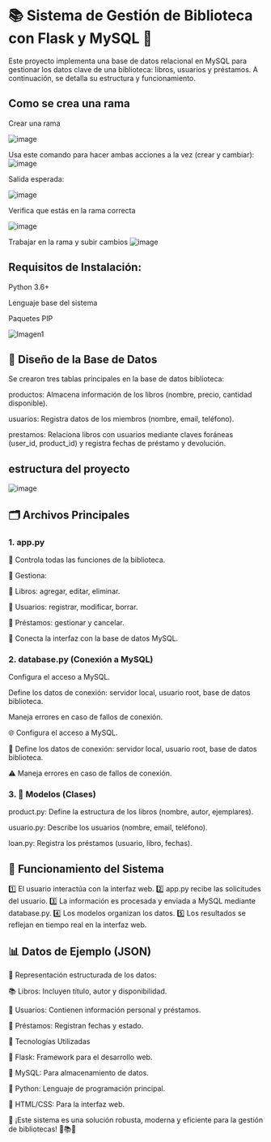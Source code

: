 # 📚 Sistema de Gestión de Biblioteca con Flask y MySQL 🚀


Este proyecto implementa una base de datos relacional en MySQL para gestionar los datos clave de una biblioteca: libros, usuarios y préstamos. A continuación, se detalla su estructura y funcionamiento.

## Como se crea una rama

Crear una rama 

![image](https://github.com/user-attachments/assets/600c5ff9-59e6-45d1-9f7c-7a696de8d53c)

 
Usa este comando para hacer ambas acciones a la vez (crear y cambiar):
![image](https://github.com/user-attachments/assets/98108c51-6aae-46fd-a5ec-839d441fdcd0)

 
Salida esperada:

![image](https://github.com/user-attachments/assets/e2e4da2c-423d-4afd-a6c0-955954b29c2a)

 

Verifica que estás en la rama correcta
 
![image](https://github.com/user-attachments/assets/a321ecca-5155-46fa-b012-c0f7517502f6)

Trabajar en la rama y subir cambios
![image](https://github.com/user-attachments/assets/551b76bd-022e-4c3e-aa3f-3ab95b110713)



## Requisitos de Instalación:

Python 3.6+

Lenguaje base del sistema

Paquetes PIP

![Imagen1](https://github.com/user-attachments/assets/15b100f1-4f95-43bb-9af5-b36d97c257b5)




## 📖 Diseño de la Base de Datos

Se crearon tres tablas principales en la base de datos biblioteca:

productos: Almacena información de los libros (nombre, precio, cantidad disponible).

usuarios: Registra datos de los miembros (nombre, email, teléfono).

prestamos: Relaciona libros con usuarios mediante claves foráneas (user_id, product_id) y registra fechas de préstamo y devolución.


## estructura del proyecto 

![image](https://github.com/user-attachments/assets/b4eb310f-10f0-444f-a4ae-7cff6aeb7620)


## 🗂️ Archivos Principales

### 1. app.py

🔧 Controla todas las funciones de la biblioteca.

📌 Gestiona:

📖 Libros: agregar, editar, eliminar.

👥 Usuarios: registrar, modificar, borrar.

🔄 Préstamos: gestionar y cancelar.

🔗 Conecta la interfaz con la base de datos MySQL.

### 2. database.py (Conexión a MySQL)

Configura el acceso a MySQL.

Define los datos de conexión: servidor local, usuario root, base de datos biblioteca.

Maneja errores en caso de fallos de conexión.



🌐 Configura el acceso a MySQL.

🔑 Define los datos de conexión: servidor local, usuario root, base de datos biblioteca.

⚠️ Maneja errores en caso de fallos de conexión.

### 3. 📌 Modelos (Clases)

product.py: Define la estructura de los libros (nombre, autor, ejemplares).

usuario.py: Describe los usuarios (nombre, email, teléfono).

loan.py: Registra los préstamos (usuario, libro, fechas).

## 🔄 Funcionamiento del Sistema

1️⃣ El usuario interactúa con la interfaz web.
2️⃣ app.py recibe las solicitudes del usuario.
3️⃣ La información es procesada y enviada a MySQL mediante database.py.
4️⃣ Los modelos organizan los datos.
5️⃣ Los resultados se reflejan en tiempo real en la interfaz web.

## 📊 Datos de Ejemplo (JSON)

📌 Representación estructurada de los datos:

📚 Libros: Incluyen título, autor y disponibilidad.

👥 Usuarios: Contienen información personal y préstamos.

🔄 Préstamos: Registran fechas y estado.

🚀 Tecnologías Utilizadas

🔹 Flask: Framework para el desarrollo web.

🔹 MySQL: Para almacenamiento de datos.

🔹 Python: Lenguaje de programación principal.

🔹 HTML/CSS: Para la interfaz web.

📌 ¡Este sistema es una solución robusta, moderna y eficiente para la gestión de bibliotecas! 🎯📚✨

